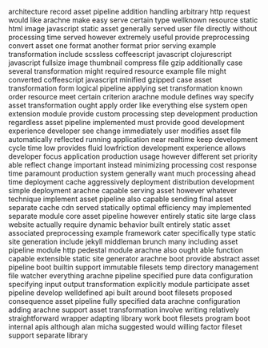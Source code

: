 architecture record asset pipeline addition handling arbitrary http request would like arachne make easy serve certain type wellknown resource static html image javascript static asset generally served user file directly without processing time served however extremely useful provide preprocessing convert asset one format another format prior serving example transformation include scssless coffeescript javascript clojurescript javascript fullsize image thumbnail compress file gzip additionally case several transformation might required resource example file might converted coffeescript javascript minified gzipped case asset transformation form logical pipeline applying set transformation known order resource meet certain criterion arachne module defines way specify asset transformation ought apply order like everything else system open extension module provide custom processing step development production regardless asset pipeline implemented must provide good development experience developer see change immediately user modifies asset file automatically reflected running application near realtime keep development cycle time low provides fluid lowfriction development experience allows developer focus application production usage however different set priority able reflect change important instead minimizing processing cost response time paramount production system generally want much processing ahead time deployment cache aggressively deployment distribution development simple deployment arachne capable serving asset however whatever technique implement asset pipeline also capable sending final asset separate cache cdn served statically optimal efficiency may implemented separate module core asset pipeline however entirely static site large class website actually require dynamic behavior built entirely static asset associated preprocessing example framework cater specifically type static site generation include jekyll middleman brunch many including asset pipeline module http pedestal module arachne also ought able function capable extensible static site generator arachne boot provide abstract asset pipeline boot builtin support immutable filesets temp directory management file watcher everything arachne pipeline specified pure data configuration specifying input output transformation explicitly module participate asset pipeline develop welldefined api built around boot filesets proposed consequence asset pipeline fully specified data arachne configuration adding arachne support asset transformation involve writing relatively straightforward wrapper adapting library work boot filesets program boot internal apis although alan micha suggested would willing factor fileset support separate library